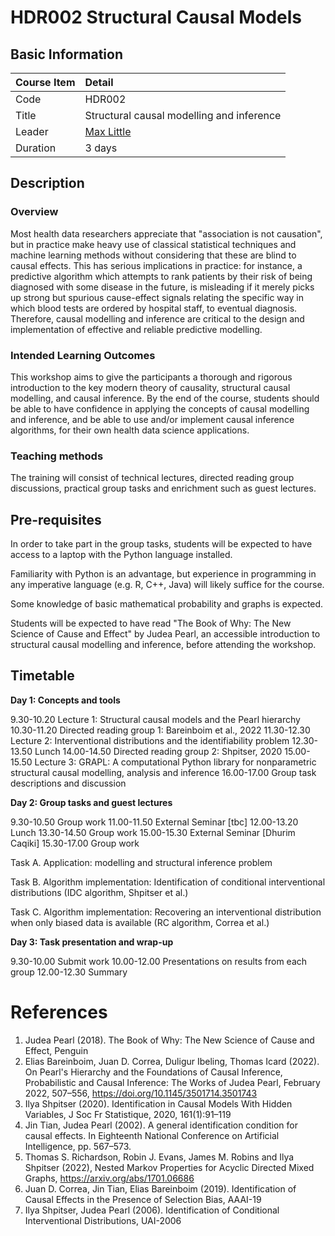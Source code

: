 # HDR002 Structural Causal Models

## Basic Information

| Course Item | Detail |
| :---- | :------ |
| Code | HDR002 |
| Title | Structural causal modelling and inference |
| Leader | [Max Little](http://www.maxlittle.net/home/index.php) |
| Duration | 3 days |

## Description

### Overview 

Most health data researchers appreciate that "association is not causation", but in practice make heavy use of classical statistical techniques and machine learning methods without considering that these are blind to causal effects. This has serious implications in practice: for instance, a predictive algorithm which attempts to rank patients by their risk of being diagnosed with some disease in the future, is misleading if it merely picks up strong but spurious cause-effect signals relating the specific way in which blood tests are ordered by hospital staff, to eventual diagnosis. Therefore, causal modelling and inference are critical to the design and implementation of effective and reliable predictive modelling.

### Intended Learning Outcomes

This workshop aims to give the participants a thorough and rigorous introduction to the key modern theory of causality, structural causal modelling, and causal inference. By the end of the course, students should be able to have confidence in applying the concepts of causal modelling and inference, and be able to use and/or implement causal inference algorithms, for their own health data science applications.

### Teaching methods

The training will consist of technical lectures, directed reading
group discussions, practical group tasks and enrichment such as guest
lectures.

## Pre-requisites

In order to take part in the group tasks, students will be expected to have access to a laptop with the Python language installed.

Familiarity with Python is an advantage, but experience in programming in any imperative language (e.g. R, C++, Java) will likely suffice for
the course.

Some knowledge of basic mathematical probability and
graphs is expected. 

Students will be expected to have read "The Book of Why: The New Science of Cause and Effect" by Judea Pearl, an accessible introduction to structural causal modelling and inference, before attending the workshop.

## Timetable

**Day 1: Concepts and tools**

9.30-10.20 Lecture 1: Structural causal models and the Pearl hierarchy
10.30-11.20 Directed reading group 1: Bareinboim et al., 2022
11.30-12.30 Lecture 2: Interventional distributions and the identifiability problem
12.30-13.50 Lunch
14.00-14.50 Directed reading group 2: Shpitser, 2020
15.00-15.50 Lecture 3: GRAPL: A computational Python library for nonparametric structural causal modelling, analysis and inference
16.00-17.00 Group task descriptions and discussion

**Day 2: Group tasks and guest lectures**

 9.30-10.50 Group work
11.00-11.50 External Seminar [tbc] 
12.00-13.20 Lunch
13.30-14.50 Group work
15.00-15.30 External Seminar [Dhurim Caqiki]
15.30-17.00 Group work

Task A. Application: modelling and structural inference problem

Task B. Algorithm implementation: Identification of conditional interventional distributions (IDC algorithm, Shpitser et al.)

Task C. Algorithm implementation: Recovering an interventional distribution when only biased data is available (RC algorithm, Correa et al.)

**Day 3: Task presentation and wrap-up**

9.30-10.00 Submit work
10.00-12.00 Presentations on results from each group
12.00-12.30 Summary

# References

1. Judea Pearl (2018). The Book of Why: The New Science of Cause and Effect, Penguin
2. Elias Bareinboim, Juan D. Correa, Duligur Ibeling, Thomas Icard (2022). On Pearl's Hierarchy and the Foundations of Causal Inference, Probabilistic and Causal Inference: The Works of Judea Pearl, February 2022, 507–556, https://doi.org/10.1145/3501714.3501743
3. Ilya Shpitser (2020). Identification in Causal Models With Hidden Variables, J Soc Fr Statistique, 2020, 161(1):91–119
4. Jin Tian, Judea Pearl (2002). A general identification condition for causal effects. In Eighteenth National Conference on Artificial Intelligence, pp. 567–573.
5. Thomas S. Richardson, Robin J. Evans, James M. Robins and Ilya Shpitser (2022), Nested Markov Properties for Acyclic Directed Mixed Graphs, https://arxiv.org/abs/1701.06686
6. Juan D. Correa, Jin Tian, Elias Bareinboim (2019). Identification of Causal Effects in the Presence of Selection Bias, AAAI-19
7. Ilya Shpitser, Judea Pearl (2006). Identification of Conditional Interventional Distributions, UAI-2006


